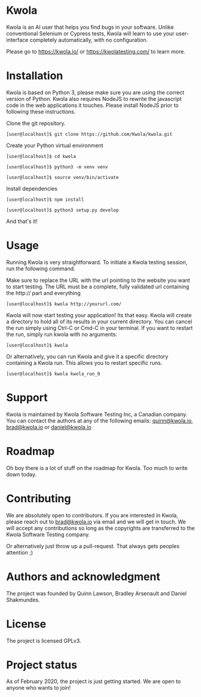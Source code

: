 Kwola
=====

Kwola is an AI user that helps you find bugs in your software. Unlike conventional Selenium or Cypress tests,
Kwola will learn to use your user-interface completely automatically, with no configuration.

Please go to https://kwola.io/ or https://kwolatesting.com/ to learn more.

Installation
============

Kwola is based on Python 3, please make sure you are using the correct version of Python. Kwola also requires NodeJS to
rewrite the javascript code in the web applications it touches. Please install NodeJS prior to following these instructions.


Clone the git repository.

`[user@localhost]$ git clone https://github.com/Kwola/kwola.git`

Create your Python virtual environment

`[user@localhost]$ cd kwola`

`[user@localhost]$ python3 -m venv venv`

`[user@localhost]$ source venv/bin/activate`


Install dependencies

`[user@localhost]$ npm install`

`[user@localhost]$ python3 setup.py develop`

And that's it! 



Usage
=====

Running Kwola is very straightforward. To initiate a Kwola testing session, run the following command.

Make sure to replace the URL with the url pointing to the website you want to start testing. The URL
must be a complete, fully validated url containing the http:// part and everything

`[user@localhost]$ kwola http://yoururl.com/`

Kwola will now start testing your application! Its that easy. Kwola will create a directory to hold
all of its results in your current directory. You can cancel the run simply using Ctrl-C or Cmd-C in
your terminal. If you want to restart the run, simply run kwola with no arguments:

`[user@localhost]$ kwola`

Or alternatively, you can run Kwola and give it a specific directory containing a Kwola run. This
allows you to restart specific runs.

`[user@localhost]$ kwola kwola_run_0`


Support
=======

Kwola is maintained by Kwola Software Testing Inc, a Canadian company. You can contact the authors at any of the following emails: quinn@kwola.io, brad@kwola.io or daniel@kwola.io

Roadmap
=======

Oh boy there is a lot of stuff on the roadmap for Kwola. Too much to write down today.

Contributing
============

We are absolutely open to contributors. If you are interested in Kwola, please reach out to brad@kwola.io via email and we will get in touch. We will accept any contributions so long as the copyrights are transferred to the Kwola Software Testing company.

Or alternatively just throw up a pull-request. That always gets peoples attention ;)

Authors and acknowledgment
==========================

The project was founded by Quinn Lawson, Bradley Arsenault and Daniel Shakmundes.

License
=======

The project is licensed GPLv3.

Project status
==============

As of February 2020, the project is just getting started. We are open to anyone who wants to join!

